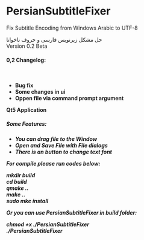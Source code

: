# PersianSubtitleFixer
Fix Subtitle Encoding from Windows Arabic to UTF-8

حل مشکل زیرنویس فارسی و حروف ناخوانا
<br>
Version 0.2 Beta

<h4>0,2 Changelog:<h4> <br><ul>
<li>Bug fix</li>
<li>Some changes in ui</li>
<li>Oppen file via command prompt argument</li></ul>

Qt5 Application  <br>
<h5>Some Features:<h5>
<ul>
<li>You can drag file to the Window </li>
<li> Open and Save File with File dialogs </li>
<li> There is an button to change text font </li>
</ul>

For compile please run codes below:

mkdir build <br>
cd build <br>
qmake .. <br>
make .. <br>
sudo mke install  <br>


Or you can use PersianSubtitleFixer in build folder: <br>

chmod +x ./PersianSubtitleFixer <br>
./PersianSubtitleFixer <br>

